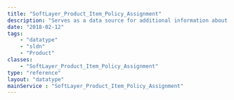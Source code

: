 ```yaml
---
title: "SoftLayer_Product_Item_Policy_Assignment"
description: "Serves as a data source for additional information about the policy to product assignment."
date: "2018-02-12"
tags:
    - "datatype"
    - "sldn"
    - "Product"
classes:
    - "SoftLayer_Product_Item_Policy_Assignment"
type: "reference"
layout: "datatype"
mainService : "SoftLayer_Product_Item_Policy_Assignment"
---
```

